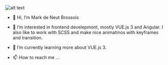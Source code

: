 ![alt text](https://github.com/[username]/[reponame]/blob/[branch]/image.jpg?raw=true)


- 👋 Hi, I’m Mark de Neut Brossois
- 👀 I’m interested in frontend develepmont, mostly VUE.js 3 and Angular. I also like to work with SCSS and make nice animatinos with keyframes and transition.
- 🌱 I’m currently learning more about VUE.js 3.

- 📫 How to reach me ...

<!---
mBrossois/mBrossois is a ✨ special ✨ repository because its `README.md` (this file) appears on your GitHub profile.
You can click the Preview link to take a look at your changes.
--->
